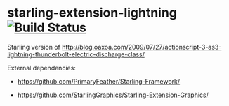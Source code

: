 starling-extension-lightning [![Build Status](https://travis-ci.org/as3-community/starling-extension-lightning.svg)](https://travis-ci.org/as3-community/starling-extension-lightning)
============================

Starling version of http://blog.oaxoa.com/2009/07/27/actionscript-3-as3-lightning-thunderbolt-electric-discharge-class/

External dependencies:

* https://github.com/PrimaryFeather/Starling-Framework/

* https://github.com/StarlingGraphics/Starling-Extension-Graphics/